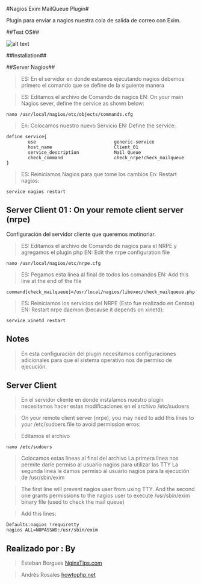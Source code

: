 #Nagios Exim MailQueue Plugin#

Plugin para enviar a nagios nuestra cola de salida de correo con Exim.

##Test OS##

![alt text](https://cdn2.iconfinder.com/data/icons/fatcow/32x32/centos.png "Centos")

##Installation##

##Server Nagios##

> ES: En el servidor en donde estamos ejecutando nagios debemos primero el comando que se define de la siguiente manera

> ES: Editamos el archivo de Comando de nagios
> EN: On your main Nagios sever, define the service as shown below:

`nano /usr/local/nagios/etc/objects/commands.cfg`

> En: Colocamos nuestro nuevo Servicio
> EN: Define the service:

```
define service{
        use                             generic-service
       	host_name                       Client_01
        service_description             Mail Queue
        check_command                   check_nrpe!check_mailqueue
}
```
> ES: Reiniciamos Nagios para que tome los cambios
> En: Restart nagios: 

`service nagios restart`


Server Client 01 : On your remote client server (nrpe)
--------------------------------------------------------

Configuración del servidor cliente que queremos motinoriar.

> ES: Editamos el archivo de Comando de nagios para el NRPE y agregamos el plugin php
> EN: Edit the nrpe configuration file

`nano /usr/local/nagios/etc/nrpe.cfg`

> ES: Pegamos esta linea al final de todos los comandos
> EN: Add this line at the end of the file

`command[check_mailqueue]=/usr/local/nagios/libexec/check_mailqueue.php`

> ES: Reiniciamos los servicios del NRPE (Esto fue realizado en Centos)
> EN: Restart nrpe daemon (because it depends on xinetd):

`service xinetd restart`


Notes
-----

> En esta configuración del plugin necesitamos configuraciones adicionales para que el sistema operativo nos de permiso de ejecución.


Server Client
---------------

> En el servidor cliente en donde instalamos nuestro plugin necesitamos hacer estas modificaciones en el archivo /etc/sudoers

> On your remote client server (nrpe), you may need to add this lines to
your /etc/sudoers file to avoid permission erros:

> Editamos el archivo

`nano /etc/sudoers`

> Colocamos estas lineas al final del archivo
> La primera linea nos permite darle permiso al usuario nagios para utilizar las TTY
> La segunda linea le damos permiso al usuario nagios para la ejecución de /usr/sbin/exim

> The first line will prevent nagios user from using TTY. And the second
> one grants permissions to the nagios user to execute /usr/sbin/exim
> binary file (used to check the mail queue)

> Add this lines:


```
Defaults:nagios !requiretty
nagios ALL=NOPASSWD:/usr/sbin/exim
```

Realizado por : By
--------------------------

> Esteban Borgues [NginxTips.com](https://www.nginxtips.com)

> Andrés Rosales [howtophp.net](https://howtophp.net)
